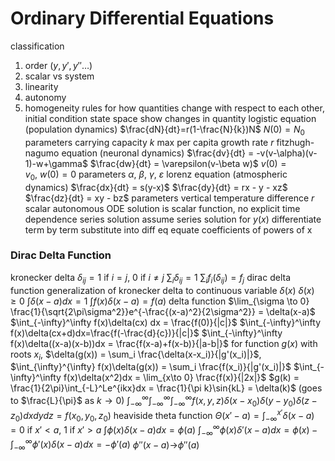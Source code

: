 # Ordinary Differential Equations
classification
1. order ($y, y', y'' \ldots$)
2. scalar vs system
3. linearity
4. autonomy
5. homogeneity
rules for how quantities change with respect to each other, initial condition
state space
	show changes in quantity
logistic equation (population dynamics)
	$\frac{dN}{dt}=r(1-\frac{N}{k})N$
	$N(0) = N_0$
	parameters
		carrying capacity $k$
		max per capita growth rate $r$
fitzhugh-nagumo equation (neuronal dynamics)
	$\frac{dv}{dt} = -v(v-\alpha)(v-1)-w+\gamma$
	$\frac{dw}{dt} = \varepsilon(v-\beta w)$
	$v(0) = v_0,~w(0) = 0$
	parameters $\alpha,~\beta,~\gamma,~\varepsilon$
lorenz equation (atmospheric dynamics)
	$\frac{dx}{dt} = s(y-x)$
	$\frac{dy}{dt} = rx - y - xz$
	$\frac{dz}{dt} = xy - bz$
	parameters
		vertical temperature difference $r$
scalar autonomous ODE
	solution is scalar function, no explicit time dependence
series solution
	assume series solution for $y(x)$
	differentiate term by term
	substitute into diff eq
	equate coefficients of powers of x
### Dirac Delta Function
kronecker delta
	$\delta_{ij} = 1$ if $i = j$, $0$ if $i \neq j$
	$\sum_i \delta_{ij} = 1$
	$\sum_i f_i(\delta_{ij}) = f_j$
dirac delta function
	generalization of kronecker delta to continuous variable $\delta(x)$
	$\delta(x) \geq 0$
	$\int \delta(x-a) dx = 1$
	$\int f(x)\delta(x-a)=f(a)$
delta function
	$\lim_{\sigma \to 0} \frac{1}{\sqrt{2\pi\sigma^2}}e^{-\frac{(x-a)^2}{2\sigma^2}} = \delta(x-a)$
	$\int_{-\infty}^\infty f(x)\delta(cx) dx = \frac{f(0)}{|c|}$
	$\int_{-\infty}^\infty f(x)\delta(cx+d)dx=\frac{f(-\frac{d}{c})}{|c|}$
	$\int_{-\infty}^\infty f(x)\delta((x-a)(x-b))dx = \frac{f(x-a)+f(x-b)}{|a-b|}$
	for function $g(x)$ with roots $x_i$, $\delta(g(x)) = \sum_i \frac{\delta(x-x_i)}{|g'(x_i)|}$, $\int_{\infty}^{\infty} f(x)\delta(g(x)) = \sum_i \frac{f(x_i)}{|g'(x_i)|}$
	$\int_{-\infty}^\infty f(x)\delta(x^2)dx = \lim_{x\to 0} \frac{f(x)}{|2x|}$
	$g(k) = \frac{1}{2\pi}\int_{-L}^Le^{ikx}dx = \frac{1}{\pi k}\sin{kL} = \delta(k)$ (goes to $\frac{L}{\pi}$ as $k \to 0$)
	$\int_{-\infty}^{\infty}\int_{-\infty}^{\infty}\int_{-\infty}^{\infty}f(x,y,z)\delta(x-x_0)\delta(y-y_0)\delta(z-z_0)dxdydz = f(x_0,y_0,z_0)$
heaviside theta function
	$\Theta(x'-a) = \int_{-\infty}^{x'}\delta(x-a)=0$ if $x'<a$, $1$ if $x'>a$
$\int\phi(x)\delta(x-a)dx = \phi(a)$
$\int_{-\infty}^\infty\phi(x)\delta'(x-a)dx = \phi(x) - \int_{-\infty}^{\infty}\phi'(x)\delta(x-a)dx = -\phi'(a)$
$\phi''(x-a)$→$\phi''(a)$